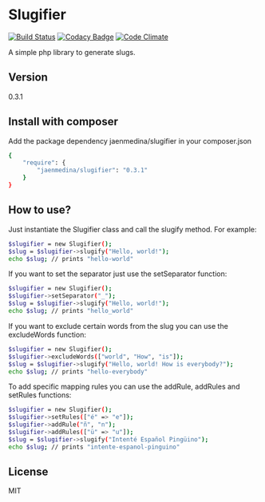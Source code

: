 Slugifier
=========
[![Build Status](https://travis-ci.org/jaenmedina/slugifier.svg?branch=master)](https://travis-ci.org/jaenmedina/slugifier)
[![Codacy Badge](https://www.codacy.com/project/badge/882be6a651914327a7187a9212cee7fb)](https://www.codacy.com/app/jaen-medina/slugifier)
[![Code Climate](https://codeclimate.com/github/jaenmedina/slugifier/badges/gpa.svg)](https://codeclimate.com/github/jaenmedina/slugifier)

A simple php library to generate slugs.


Version
----

0.3.1


Install with composer
--------------

Add the package dependency jaenmedina/slugifier in your composer.json
```sh
{
    "require": {
        "jaenmedina/slugifier": "0.3.1"
    }
}
```


How to use?
--------------

Just instantiate the Slugifier class and call the slugify method. For example:

```sh
$slugifier = new Slugifier();
$slug = $slugifier->slugify("Hello, world!");
echo $slug; // prints "hello-world"
```

If you want to set the separator just use the setSeparator function:
```sh
$slugifier = new Slugifier();
$slugifier->setSeparator("_");
$slug = $slugifier->slugify("Hello, world!");
echo $slug; // prints "hello_world"
```

If you want to exclude certain words from the slug you can use the excludeWords function:

```sh
$slugifier = new Slugifier();
$slugifier->excludeWords(["world", "How", "is"]);
$slug = $slugifier->slugify("Hello, world! How is everybody?");
echo $slug; // prints "hello-everybody"
```

To add specific mapping rules you can use the addRule, addRules and setRules functions:
```sh
$slugifier = new Slugifier();
$slugifier->setRules(["é" => "e"]);
$slugifier->addRule("ñ", "n");
$slugifier->addRules(["ü" => "u"]);
$slug = $slugifier->slugify("Intenté Español Pingüino");
echo $slug; // prints "intente-espanol-pinguino"
```

License
----

MIT
